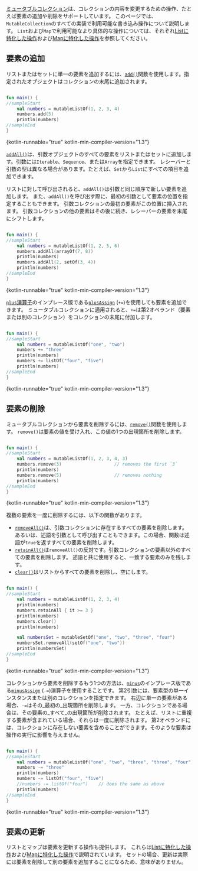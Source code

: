 [//]: # (title: コレクションの書き込み操作)

[ミュータブルコレクション](collections-overview.md#collection-types)は、コレクションの内容を変更するための操作、たとえば要素の追加や削除をサポートしています。
このページでは、`MutableCollection`のすべての実装で利用可能な書き込み操作について説明します。
`List`および`Map`で利用可能なより具体的な操作については、それぞれ[Listに特化した操作](list-operations.md)および[Mapに特化した操作](map-operations.md)を参照してください。

## 要素の追加

リストまたはセットに単一の要素を追加するには、[`add()`](https://kotlinlang.org/api/latest/jvm/stdlib/kotlin.collections/-mutable-list/add.html)関数を使用します。指定されたオブジェクトはコレクションの末尾に追加されます。

```kotlin

fun main() {
//sampleStart
    val numbers = mutableListOf(1, 2, 3, 4)
    numbers.add(5)
    println(numbers)
//sampleEnd
}
```
{kotlin-runnable="true" kotlin-min-compiler-version="1.3"}

[`addAll()`](https://kotlinlang.org/api/latest/jvm/stdlib/kotlin.collections/add-all.html)は、引数オブジェクトのすべての要素をリストまたはセットに追加します。引数には`Iterable`、`Sequence`、または`Array`を指定できます。
レシーバーと引数の型は異なる場合があります。たとえば、`Set`から`List`にすべての項目を追加できます。

リストに対して呼び出されると、`addAll()`は引数と同じ順序で新しい要素を追加します。
また、`addAll()`を呼び出す際に、最初の引数として要素の位置を指定することもできます。
引数コレクションの最初の要素がこの位置に挿入されます。
引数コレクションの他の要素はその後に続き、レシーバーの要素を末尾にシフトします。

```kotlin

fun main() {
//sampleStart
    val numbers = mutableListOf(1, 2, 5, 6)
    numbers.addAll(arrayOf(7, 8))
    println(numbers)
    numbers.addAll(2, setOf(3, 4))
    println(numbers)
//sampleEnd
}
```
{kotlin-runnable="true" kotlin-min-compiler-version="1.3"}

[`plus`演算子](collection-plus-minus.md)のインプレース版である[`plusAssign`](https://kotlinlang.org/api/latest/jvm/stdlib/kotlin.collections/plus-assign.html) (`+=`)を使用しても要素を追加できます。
ミュータブルコレクションに適用されると、`+=`は第2オペランド（要素または別のコレクション）をコレクションの末尾に付加します。

```kotlin

fun main() {
//sampleStart
    val numbers = mutableListOf("one", "two")
    numbers += "three"
    println(numbers)
    numbers += listOf("four", "five")    
    println(numbers)
//sampleEnd
}
```
{kotlin-runnable="true" kotlin-min-compiler-version="1.3"}

## 要素の削除

ミュータブルコレクションから要素を削除するには、[`remove()`](https://kotlinlang.org/api/latest/jvm/stdlib/kotlin.collections/remove.html)関数を使用します。
`remove()`は要素の値を受け入れ、この値の1つの出現箇所を削除します。

```kotlin

fun main() {
//sampleStart
    val numbers = mutableListOf(1, 2, 3, 4, 3)
    numbers.remove(3)                    // removes the first `3`
    println(numbers)
    numbers.remove(5)                    // removes nothing
    println(numbers)
//sampleEnd
}
```
{kotlin-runnable="true" kotlin-min-compiler-version="1.3"}

複数の要素を一度に削除するには、以下の関数があります。

*   [`removeAll()`](https://kotlinlang.org/api/latest/jvm/stdlib/kotlin.collections/remove-all.html)は、引数コレクションに存在するすべての要素を削除します。
    あるいは、述語を引数として呼び出すこともできます。この場合、関数は述語が`true`を返すすべての要素を削除します。
*   [`retainAll()`](https://kotlinlang.org/api/latest/jvm/stdlib/kotlin.collections/retain-all.html)は`removeAll()`の反対です。引数コレクションの要素以外のすべての要素を削除します。
    述語と共に使用すると、一致する要素のみを残します。
*   [`clear()`](https://kotlinlang.org/api/latest/jvm/stdlib/kotlin.collections/-mutable-list/clear.html)はリストからすべての要素を削除し、空にします。

```kotlin

fun main() {
//sampleStart
    val numbers = mutableListOf(1, 2, 3, 4)
    println(numbers)
    numbers.retainAll { it >= 3 }
    println(numbers)
    numbers.clear()
    println(numbers)

    val numbersSet = mutableSetOf("one", "two", "three", "four")
    numbersSet.removeAll(setOf("one", "two"))
    println(numbersSet)
//sampleEnd
}
```
{kotlin-runnable="true" kotlin-min-compiler-version="1.3"}

コレクションから要素を削除するもう1つの方法は、[`minus`](collection-plus-minus.md)のインプレース版である[`minusAssign`](https://kotlinlang.org/api/latest/jvm/stdlib/kotlin.collections/minus-assign.html) (`-=`)演算子を使用することです。
第2引数には、要素型の単一インスタンスまたは別のコレクションを指定できます。
右辺に単一の要素がある場合、`-=`はその_最初の_出現箇所を削除します。
一方、コレクションである場合は、その要素の_すべて_の出現箇所が削除されます。
たとえば、リストに重複する要素が含まれている場合、それらは一度に削除されます。
第2オペランドには、コレクションに存在しない要素を含めることができます。そのような要素は操作の実行に影響を与えません。

```kotlin

fun main() {
//sampleStart
    val numbers = mutableListOf("one", "two", "three", "three", "four")
    numbers -= "three"
    println(numbers)
    numbers -= listOf("four", "five")    
    //numbers -= listOf("four")    // does the same as above
    println(numbers)    
//sampleEnd
}
```
{kotlin-runnable="true" kotlin-min-compiler-version="1.3"}

## 要素の更新

リストとマップは要素を更新する操作も提供します。
これらは[Listに特化した操作](list-operations.md)および[Mapに特化した操作](map-operations.md)で説明されています。
セットの場合、更新は実際には要素を削除して別の要素を追加することになるため、意味がありません。
